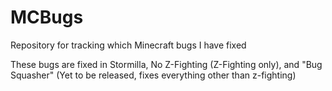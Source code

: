 # MCBugs
Repository for tracking which Minecraft bugs I have fixed

These bugs are fixed in Stormilla, No Z-Fighting (Z-Fighting only), and "Bug Squasher" (Yet to be released, fixes everything other than z-fighting)
